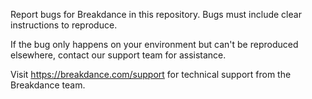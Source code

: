 Report bugs for Breakdance in this repository. Bugs must include clear instructions to reproduce.

If the bug only happens on your environment but can't be reproduced elsewhere, contact our support team for assistance.

Visit https://breakdance.com/support for technical support from the Breakdance team.
